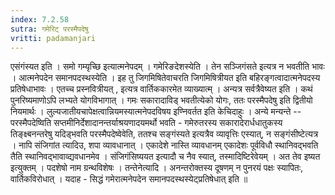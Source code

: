 ```yaml
---
index: 7.2.58
sutra: गमेरिट् परस्मैपदेषु
vritti: padamanjari
---
```


  एसंगंस्यत इति । समो गम्यृच्छि इत्यात्मनेपदम् । गमेरिङदेशस्येति । तेन सञ्जिगंसते इत्यत्र न भवतीति भावः ।  आत्मनेपदेन समानपदस्थस्येति । इह तु जिगमिषितेवाचरति जिगमिषित्रीयत इति बहिरङ्गत्वादात्मनेपदस्य प्रतिषेधाभावः । एतच्च प्रस्नवित्रीयत् , इत्यत्र वार्तिककारमेत व्याख्यात्म् । अन्यत्र सर्वत्रैवेष्यत इति । कथं पुनरिष्यमाणोऽपि लभ्यते योगविभागात् । गमः सकारादाविड् भवतीत्येको योगः, ततः परस्मैपदेषु इति द्वितीयो नियमार्थः । लुल्यजातीयचापेक्षत्वान्नियमस्यात्मनेपदविषय इण्निवर्तत इति केचिदाहुः । अन्ये मन्यन्ते -- परस्मैपदेष्विति सप्तमीनिर्देशादानन्तर्याश्रयणादयमर्थो भवति - गमेरुतरस्य सकारादेरार्धधातुकस्य तिङ्क्ष्बनन्तरेषु यदिड्भवति परस्मैपदेष्वेवेति, ततश्च सङ्गंस्यते इत्यत्रैव व्यावृत्तिः  एस्यात्, न सङ्गंसीष्टेत्यत्र । नापि संजिगांत त्यादिउ, शपा व्यावधानात् । एकादेशे नास्ति व्यावधानम् एकादेशः पूर्वविधौ स्थानिवद्भवति तैति स्थानिवद्भावाव्द्यवधानमेव । संजिगंसिष्ययत इत्यादौ च नैव स्यात्, तस्मादिष्टिरेवेयम् । अत तेव इष्यत इत्युक्तम् । पदशेषो नाम ग्रन्थविशेषः । तन्तेनेत्यादि । अनन्तरोक्तस्य दूषणम् न पुनरयं पक्षः स्यापितः, वार्तिकविरोधात् । यदाह - सिद्धं गमेरात्मनेपदेन समानपदस्थस्येट्प्रतिषेधात् इति ॥